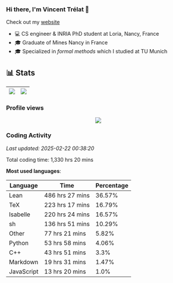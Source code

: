 ### Hi there, I'm Vincent Trélat 👋

Check out my [website](https://vtrelat.github.io)

-   💻 CS engineer & INRIA PhD student at Loria, Nancy, France
-   🎓 Graduate of Mines Nancy in France
-   🎓 Specialized in _formal methods_ which I studied at TU Munich

## 📊 **Stats**

| <img align="center" src="https://readme-stats.clckblog.space/api?username=VTrelat&show_icons=true&include_all_commits=true&theme=tokyonight&hide_border=true" /> | <img align="center" src="https://readme-stats.clckblog.space/api/top-langs/?username=VTrelat&layout=compact&theme=tokyonight&hide_border=true" /> |
| ---------------------------------------------------------------------------------------------------------------------------------------------------------------- | ------------------------------------------------------------------------------------------------------------------------------------------------- |

### Profile views

<p align="center">
 <img src="https://profile-counter.glitch.me/VTrelat/count.svg" />
</p>

<!--automations-->
### Coding Activity
_Last updated: 2025-02-22 00:38:20_

Total coding time: 1,330 hrs 20 mins

**Most used languages**:

| Language | Time | Percentage |
| ------------- | ------------- | ------------- |
| Lean | 486 hrs 27 mins | 36.57% |
| TeX | 223 hrs 17 mins | 16.79% |
| Isabelle | 220 hrs 24 mins | 16.57% |
| sh | 136 hrs 51 mins | 10.29% |
| Other | 77 hrs 21 mins | 5.82% |
| Python | 53 hrs 58 mins | 4.06% |
| C++ | 43 hrs 51 mins | 3.3% |
| Markdown | 19 hrs 31 mins | 1.47% |
| JavaScript | 13 hrs 20 mins | 1.0% |

